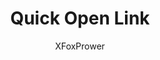 ---
title: Quick Open Link
author: XFoxPrower
description_markdown: >-
  Quick Open Link is a BetterDiscord plugin that allows you to open images with Ctrl+Click as opposed to Right-Click -> Open Link -> Click.
github: https://github.com/XFoxPrower/
download: https://github.com/XFoxPrower/Quick-Open-Link
support: https://github.com/XFoxPrower/Quick-Open-Link/issues
tags:
layout: product
ghcommentid: 53
---